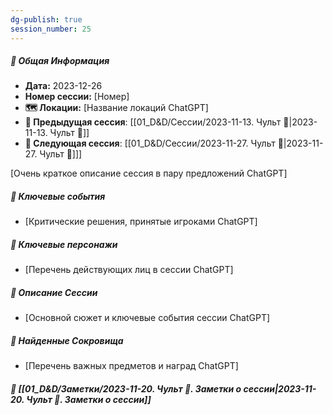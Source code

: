 ```yaml
---
dg-publish: true
session_number: 25
---
```

##### 📅 Общая Информация

- **Дата:** 2023-12-26
- **Номер cессии:** [Номер]
- **🗺️ Локации:** [Название локаций ChatGPT]
- **🔗 Предыдущая сессия**: [[01_D&D/Сессии/2023-11-13. Чульт 🛑\|2023-11-13. Чульт 🛑]]
- **🔗 Следующая сессия**: [[01_D&D/Сессии/2023-11-27. Чульт 🛑\|2023-11-27. Чульт 🛑]]]

[Очень краткое описание сессия в пару предложений ChatGPT]
##### 🔑 **Ключевые события** 
- [Критические решения, принятые игроками ChatGPT]
##### 🧍 **Ключевые персонажи** 
- [Перечень действующих лиц в сессии ChatGPT]
##### 📖 **Описание Сессии** 
- [Основной сюжет и ключевые события сессии ChatGPT]
##### 💎 **Найденные Сокровища** 
- [Перечень важных предметов и наград ChatGPT]
##### 📝 **[[01_D&D/Заметки/2023-11-20. Чульт 🛑. Заметки о сессии\|2023-11-20. Чульт 🛑. Заметки о сессии]]**
